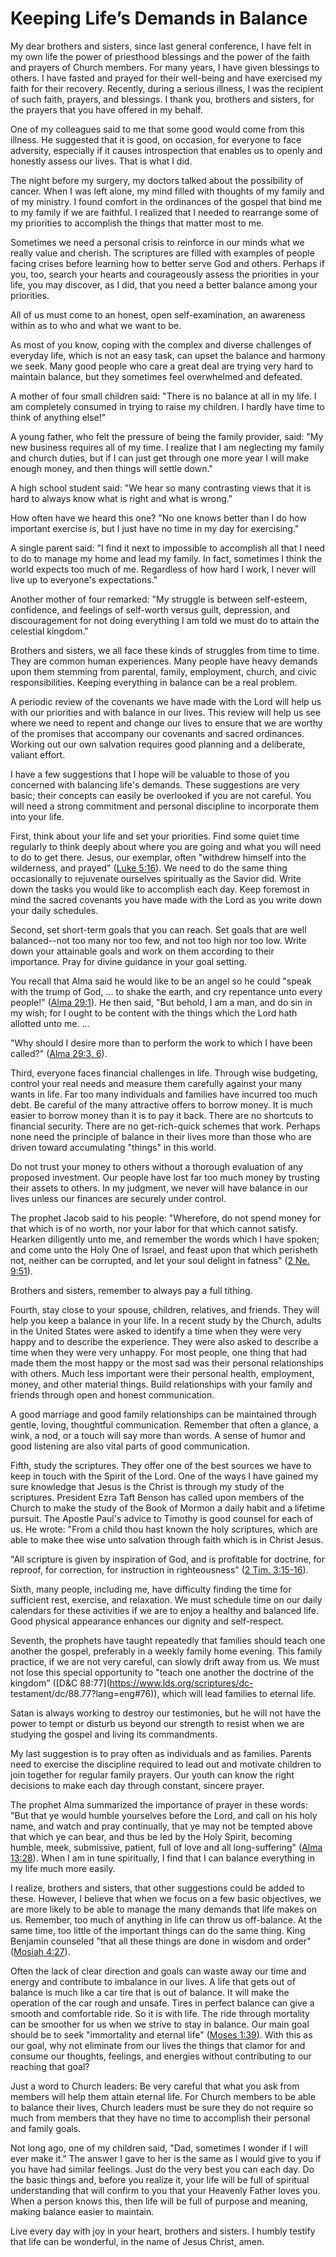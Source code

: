 # Keeping Life’s Demands in Balance

My dear brothers and sisters, since last general conference, I have felt in my
own life the power of priesthood blessings and the power of the faith and
prayers of Church members. For many years, I have given blessings to others. I
have fasted and prayed for their well-being and have exercised my faith for
their recovery. Recently, during a serious illness, I was the recipient of
such faith, prayers, and blessings. I thank you, brothers and sisters, for the
prayers that you have offered in my behalf.

One of my colleagues said to me that some good would come from this illness.
He suggested that it is good, on occasion, for everyone to face adversity,
especially if it causes introspection that enables us to openly and honestly
assess our lives. That is what I did.

The night before my surgery, my doctors talked about the possibility of
cancer. When I was left alone, my mind filled with thoughts of my family and
of my ministry. I found comfort in the ordinances of the gospel that bind me
to my family if we are faithful. I realized that I needed to rearrange some of
my priorities to accomplish the things that matter most to me.

Sometimes we need a personal crisis to reinforce in our minds what we really
value and cherish. The scriptures are filled with examples of people facing
crises before learning how to better serve God and others. Perhaps if you,
too, search your hearts and courageously assess the priorities in your life,
you may discover, as I did, that you need a better balance among your
priorities.

All of us must come to an honest, open self-examination, an awareness within
as to who and what we want to be.

As most of you know, coping with the complex and diverse challenges of
everyday life, which is not an easy task, can upset the balance and harmony we
seek. Many good people who care a great deal are trying very hard to maintain
balance, but they sometimes feel overwhelmed and defeated.

A mother of four small children said: "There is no balance at all in my life.
I am completely consumed in trying to raise my children. I hardly have time to
think of anything else!"

A young father, who felt the pressure of being the family provider, said: "My
new business requires all of my time. I realize that I am neglecting my family
and church duties, but if I can just get through one more year I will make
enough money, and then things will settle down."

A high school student said: "We hear so many contrasting views that it is hard
to always know what is right and what is wrong."

How often have we heard this one? "No one knows better than I do how important
exercise is, but I just have no time in my day for exercising."

A single parent said: "I find it next to impossible to accomplish all that I
need to do to manage my home and lead my family. In fact, sometimes I think
the world expects too much of me. Regardless of how hard I work, I never will
live up to everyone's expectations."

Another mother of four remarked: "My struggle is between self-esteem,
confidence, and feelings of self-worth versus guilt, depression, and
discouragement for not doing everything I am told we must do to attain the
celestial kingdom."

Brothers and sisters, we all face these kinds of struggles from time to time.
They are common human experiences. Many people have heavy demands upon them
stemming from parental, family, employment, church, and civic
responsibilities. Keeping everything in balance can be a real problem.

A periodic review of the covenants we have made with the Lord will help us
with our priorities and with balance in our lives. This review will help us
see where we need to repent and change our lives to ensure that we are worthy
of the promises that accompany our covenants and sacred ordinances. Working
out our own salvation requires good planning and a deliberate, valiant effort.

I have a few suggestions that I hope will be valuable to those of you
concerned with balancing life's demands. These suggestions are very basic;
their concepts can easily be overlooked if you are not careful. You will need
a strong commitment and personal discipline to incorporate them into your
life.

First, think about your life and set your priorities. Find some quiet time
regularly to think deeply about where you are going and what you will need to
do to get there. Jesus, our exemplar, often "withdrew himself into the
wilderness, and prayed" ([Luke
5:16](https://www.lds.org/scriptures/nt/luke/5.16?lang=eng#15)). We need to do
the same thing occasionally to rejuvenate ourselves spiritually as the Savior
did. Write down the tasks you would like to accomplish each day. Keep foremost
in mind the sacred covenants you have made with the Lord as you write down
your daily schedules.

Second, set short-term goals that you can reach. Set goals that are well
balanced--not too many nor too few, and not too high nor too low. Write down
your attainable goals and work on them according to their importance. Pray for
divine guidance in your goal setting.

You recall that Alma said he would like to be an angel so he could "speak with
the trump of God, ... to shake the earth, and cry repentance unto every people!"
([Alma 29:1](https://www.lds.org/scriptures/bofm/alma/29.1?lang=eng#0)). He
then said, "But behold, I am a man, and do sin in my wish; for I ought to be
content with the things which the Lord hath allotted unto me. ...

"Why should I desire more than to perform the work to which I have been
called?" ([Alma 29:3,
6](https://www.lds.org/scriptures/bofm/alma/29.3%2C6?lang=eng#2)).

Third, everyone faces financial challenges in life. Through wise budgeting,
control your real needs and measure them carefully against your many wants in
life. Far too many individuals and families have incurred too much debt. Be
careful of the many attractive offers to borrow money. It is much easier to
borrow money than it is to pay it back. There are no shortcuts to financial
security. There are no get-rich-quick schemes that work. Perhaps none need the
principle of balance in their lives more than those who are driven toward
accumulating "things" in this world.

Do not trust your money to others without a thorough evaluation of any
proposed investment. Our people have lost far too much money by trusting their
assets to others. In my judgment, we never will have balance in our lives
unless our finances are securely under control.

The prophet Jacob said to his people: "Wherefore, do not spend money for that
which is of no worth, nor your labor for that which cannot satisfy. Hearken
diligently unto me, and remember the words which I have spoken; and come unto
the Holy One of Israel, and feast upon that which perisheth not, neither can
be corrupted, and let your soul delight in fatness" ([2 Ne.
9:51](https://www.lds.org/scriptures/bofm/2-ne/9.51?lang=eng#50)).

Brothers and sisters, remember to always pay a full tithing.

Fourth, stay close to your spouse, children, relatives, and friends. They will
help you keep a balance in your life. In a recent study by the Church, adults
in the United States were asked to identify a time when they were very happy
and to describe the experience. They were also asked to describe a time when
they were very unhappy. For most people, one thing that had made them the most
happy or the most sad was their personal relationships with others. Much less
important were their personal health, employment, money, and other material
things. Build relationships with your family and friends through open and
honest communication.

A good marriage and good family relationships can be maintained through
gentle, loving, thoughtful communication. Remember that often a glance, a
wink, a nod, or a touch will say more than words. A sense of humor and good
listening are also vital parts of good communication.

Fifth, study the scriptures. They offer one of the best sources we have to
keep in touch with the Spirit of the Lord. One of the ways I have gained my
sure knowledge that Jesus is the Christ is through my study of the scriptures.
President Ezra Taft Benson has called upon members of the Church to make the
study of the Book of Mormon a daily habit and a lifetime pursuit. The Apostle
Paul's advice to Timothy is good counsel for each of us. He wrote: "From a
child thou hast known the holy scriptures, which are able to make thee wise
unto salvation through faith which is in Christ Jesus.

"All scripture is given by inspiration of God, and is profitable for doctrine,
for reproof, for correction, for instruction in righteousness" ([2 Tim.
3:15-16](https://www.lds.org/scriptures/nt/2-tim/3.15-16?lang=eng#14)).

Sixth, many people, including me, have difficulty finding the time for
sufficient rest, exercise, and relaxation. We must schedule time on our daily
calendars for these activities if we are to enjoy a healthy and balanced life.
Good physical appearance enhances our dignity and self-respect.

Seventh, the prophets have taught repeatedly that families should teach one
another the gospel, preferably in a weekly family home evening. This family
practice, if we are not very careful, can slowly drift away from us. We must
not lose this special opportunity to "teach one another the doctrine of the
kingdom" ([D&amp;C 88:77](https://www.lds.org/scriptures/dc-
testament/dc/88.77?lang=eng#76)), which will lead families to eternal life.

Satan is always working to destroy our testimonies, but he will not have the
power to tempt or disturb us beyond our strength to resist when we are
studying the gospel and living its commandments.

My last suggestion is to pray often as individuals and as families. Parents
need to exercise the discipline required to lead out and motivate children to
join together for regular family prayers. Our youth can know the right
decisions to make each day through constant, sincere prayer.

The prophet Alma summarized the importance of prayer in these words: "But that
ye would humble yourselves before the Lord, and call on his holy name, and
watch and pray continually, that ye may not be tempted above that which ye can
bear, and thus be led by the Holy Spirit, becoming humble, meek, submissive,
patient, full of love and all long-suffering" ([Alma
13:28](https://www.lds.org/scriptures/bofm/alma/13.28?lang=eng#27)). When I am
in tune spiritually, I find that I can balance everything in my life much more
easily.

I realize, brothers and sisters, that other suggestions could be added to
these. However, I believe that when we focus on a few basic objectives, we are
more likely to be able to manage the many demands that life makes on us.
Remember, too much of anything in life can throw us off-balance. At the same
time, too little of the important things can do the same thing. King Benjamin
counseled "that all these things are done in wisdom and order" ([Mosiah
4:27](https://www.lds.org/scriptures/bofm/mosiah/4.27?lang=eng#26)).

Often the lack of clear direction and goals can waste away our time and energy
and contribute to imbalance in our lives. A life that gets out of balance is
much like a car tire that is out of balance. It will make the operation of the
car rough and unsafe. Tires in perfect balance can give a smooth and
comfortable ride. So it is with life. The ride through mortality can be
smoother for us when we strive to stay in balance. Our main goal should be to
seek "immortality and eternal life" ([Moses
1:39](https://www.lds.org/scriptures/pgp/moses/1.39?lang=eng#38)). With this
as our goal, why not eliminate from our lives the things that clamor for and
consume our thoughts, feelings, and energies without contributing to our
reaching that goal?

Just a word to Church leaders: Be very careful that what you ask from members
will help them attain eternal life. For Church members to be able to balance
their lives, Church leaders must be sure they do not require so much from
members that they have no time to accomplish their personal and family goals.

Not long ago, one of my children said, "Dad, sometimes I wonder if I will ever
make it." The answer I gave to her is the same as I would give to you if you
have had similar feelings. Just do the very best you can each day. Do the
basic things and, before you realize it, your life will be full of spiritual
understanding that will confirm to you that your Heavenly Father loves you.
When a person knows this, then life will be full of purpose and meaning,
making balance easier to maintain.

Live every day with joy in your heart, brothers and sisters. I humbly testify
that life can be wonderful, in the name of Jesus Christ, amen.


